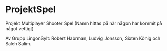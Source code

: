 # ProjektSpel


Projekt Multiplayer Shooter Spel (Namn hittas på när någon har kommit på något vettigt)

Av Grupp LingonSylt: Robert Habrman, Ludvig Jonsson, Sixten König och Saleh Salim.
